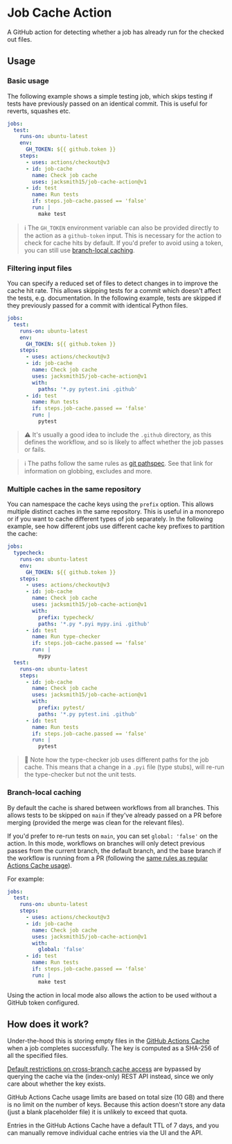 # Job Cache Action

A GitHub action for detecting whether a job has already run for the checked out files.

## Usage

### Basic usage

The following example shows a simple testing job, which skips testing if tests have previously passed on an identical commit. This is useful for reverts, squashes etc.

```yaml
jobs:
  test:
    runs-on: ubuntu-latest
    env:
      GH_TOKEN: ${{ github.token }}
    steps:
      - uses: actions/checkout@v3
      - id: job-cache
        name: Check job cache
        uses: jacksmith15/job-cache-action@v1
      - id: test
        name: Run tests
        if: steps.job-cache.passed == 'false'
        run: |
          make test
```

> :information_source: The `GH_TOKEN` environment variable can also be provided directly to the action as a `github-token` input. This is necessary for the action to check for cache hits by default. If you'd prefer to avoid using a token, you can still use [branch-local caching](#branch-local-caching).

### Filtering input files

You can specify a reduced set of files to detect changes in to improve the cache hit rate. This allows skipping tests for a commit which doesn't affect the tests, e.g. documentation. In the following example, tests are skipped if they previously passed for a commit with identical Python files.

```yaml
jobs:
  test:
    runs-on: ubuntu-latest
    env:
      GH_TOKEN: ${{ github.token }}
    steps:
      - uses: actions/checkout@v3
      - id: job-cache
        name: Check job cache
        uses: jacksmith15/job-cache-action@v1
        with:
          paths: '*.py pytest.ini .github'
      - id: test
        name: Run tests
        if: steps.job-cache.passed == 'false'
        run: |
          pytest
```

> :warning: It's usually a good idea to include the `.github` directory, as this defines the workflow, and so is likely to affect whether the job passes or fails.

> :information_source: The paths follow the same rules as [git pathspec](https://git-scm.com/docs/gitglossary#Documentation/gitglossary.txt-aiddefpathspecapathspec). See that link for information on globbing, excludes and more. 

### Multiple caches in the same repository

You can namespace the cache keys using the `prefix` option. This allows multiple distinct caches in the same repository. This is useful in a monorepo or if you want to cache different types of job separately. In the following example, see how different jobs use different cache key prefixes to partition the cache:

```yaml
jobs:
  typecheck:
    runs-on: ubuntu-latest
    env:
      GH_TOKEN: ${{ github.token }}
    steps:
      - uses: actions/checkout@v3
      - id: job-cache
        name: Check job cache
        uses: jacksmith15/job-cache-action@v1
        with:
          prefix: typecheck/
          paths: '*.py *.pyi mypy.ini .github'
      - id: test
        name: Run type-checker
        if: steps.job-cache.passed == 'false'
        run: |
          mypy
  test:
    runs-on: ubuntu-latest
    steps:
      - id: job-cache
        name: Check job cache
        uses: jacksmith15/job-cache-action@v1
        with:
          prefix: pytest/
          paths: '*.py pytest.ini .github'
      - id: test
        name: Run tests
        if: steps.job-cache.passed == 'false'
        run: |
          pytest

```

> :memo: Note how the type-checker job uses different paths for the job cache. This means that a change in a `.pyi` file (type stubs), will re-run the type-checker but not the unit tests.


### Branch-local caching

By default the cache is shared between workflows from all branches. This allows tests to be skipped on `main` if they've already passed on a PR before merging (provided the merge was clean for the relevant files).

If you'd prefer to re-run tests on `main`, you can set `global: 'false'` on the action. In this mode, workflows on branches will only detect previous passes from the current branch, the default branch, and the base branch if the workflow is running from a PR (following the [same rules as regular Actions Cache usage](https://docs.github.com/en/actions/using-workflows/caching-dependencies-to-speed-up-workflows#restrictions-for-accessing-a-cache)).

For example:

```yaml
jobs:
  test:
    runs-on: ubuntu-latest
    steps:
      - uses: actions/checkout@v3
      - id: job-cache
        name: Check job cache
        uses: jacksmith15/job-cache-action@v1
        with:
          global: 'false'
      - id: test
        name: Run tests
        if: steps.job-cache.passed == 'false'
        run: |
          make test
```

Using the action in local mode also allows the action to be used without a GitHub token configured.

## How does it work?

Under-the-hood this is storing empty files in the [GitHub Actions Cache](https://docs.github.com/en/actions/using-workflows/caching-dependencies-to-speed-up-workflows) when a job completes successfully. The key is computed as a SHA-256 of all the specified files.

[Default restrictions on cross-branch cache access](https://docs.github.com/en/actions/using-workflows/caching-dependencies-to-speed-up-workflows#restrictions-for-accessing-a-cache) are bypassed by querying the cache via the (index-only) REST API instead, since we only care about whether the key exists.

GitHub Actions Cache usage limits are based on total size (10 GB) and there is no limit on the number of keys. Because this action doesn't store any data (just a blank placeholder file) it is unlikely to exceed that quota.

Entries in the GitHub Actions Cache have a default TTL of 7 days, and you can manually remove individual cache entries via the UI and the API.
